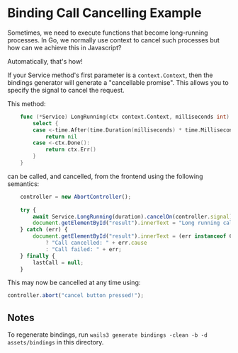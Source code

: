 # Binding Call Cancelling Example

Sometimes, we need to execute functions that become long-running processes. In Go, we normally use context to cancel
such processes but how can we achieve this in Javascript? 

Automatically, that's how! 

If your Service method's first parameter is a `context.Context`, then the bindings generator will generate a 
"cancellable promise". This allows you to specify the signal to cancel the request.

This method: 
```go
    func (*Service) LongRunning(ctx context.Context, milliseconds int) error {
        select {
        case <-time.After(time.Duration(milliseconds) * time.Millisecond):
            return nil
        case <-ctx.Done():
            return ctx.Err()
        }
    }
```
can be called, and cancelled, from the frontend using the following semantics:

```js
    controller = new AbortController();
    
    try {
        await Service.LongRunning(duration).cancelOn(controller.signal);
        document.getElementById("result").innerText = "Long running call complete!";
    } catch (err) {
        document.getElementById("result").innerText = (err instanceof CancelError)
            ? "Call cancelled: " + err.cause
            : "Call failed: " + err;
    } finally {
        lastCall = null;
    }
```

This may now be cancelled at any time using: 
```js
controller.abort("cancel button pressed!");
```

## Notes

To regenerate bindings, run `wails3 generate bindings -clean -b -d assets/bindings` in this directory.
